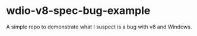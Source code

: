 # wdio-v8-spec-bug-example
A simple repo to demonstrate what I suspect is a bug with v8 and Windows.
